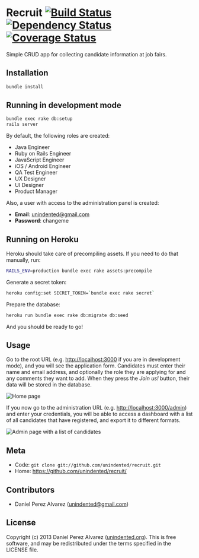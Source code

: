 # Recruit [![Build Status](https://secure.travis-ci.org/unindented/recruit.png)](http://travis-ci.org/unindented/recruit) [![Dependency Status](https://gemnasium.com/unindented/recruit.png)](https://gemnasium.com/unindented/recruit) [![Coverage Status](https://coveralls.io/repos/unindented/recruit/badge.png)](https://coveralls.io/r/unindented/recruit)

Simple CRUD app for collecting candidate information at job fairs.


## Installation

```sh
bundle install
```


## Running in development mode

```sh
bundle exec rake db:setup
rails server
```

By default, the following roles are created:

* Java Engineer
* Ruby on Rails Engineer
* JavaScript Engineer
* iOS / Android Engineer
* QA Test Engineer
* UX Designer
* UI Designer
* Product Manager

Also, a user with access to the administration panel is created:

* **Email**: unindented@gmail.com
* **Password**: changeme


## Running on Heroku

Heroku should take care of precompiling assets. If you need to do that manually, run:

```sh
RAILS_ENV=production bundle exec rake assets:precompile
```

Generate a secret token:

```sh
heroku config:set SECRET_TOKEN=`bundle exec rake secret`
```

Prepare the database:

```sh
heroku run bundle exec rake db:migrate db:seed
```

And you should be ready to go!


## Usage

Go to the root URL (e.g. <http://localhost:3000> if you are in development mode), and you will see the application form. Candidates must enter their name and email address, and optionally the role they are applying for and any comments they want to add. When they press the *Join us!* button, their data will be stored in the database.

![Home page](http://unindented.github.io/recruit/images/home.png)

If you now go to the administration URL (e.g. <http://localhost:3000/admin>) and enter your credentials, you will be able to access a dashboard with a list of all candidates that have registered, and export it to different formats.

![Admin page with a list of candidates](http://unindented.github.io/recruit/images/candidates.png)


## Meta

* Code: `git clone git://github.com/unindented/recruit.git`
* Home: <https://github.com/unindented/recruit/>


## Contributors

* Daniel Perez Alvarez ([unindented@gmail.com](mailto:unindented@gmail.com))


## License

Copyright (c) 2013 Daniel Perez Alvarez ([unindented.org](https://unindented.org/)). This is free software, and may be redistributed under the terms specified in the LICENSE file.
